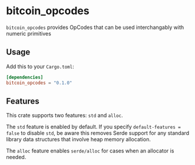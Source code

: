 bitcoin_opcodes
========

`bitcoin_opcodes` provides OpCodes that can be used interchangably with numeric primitives

## Usage

Add this to your `Cargo.toml`:

```toml
[dependencies]
bitcoin_opcodes = "0.1.0"
```

## Features

This crate supports two features: `std` and `alloc`.

The `std` feature is enabled by default. If you specify `default-features = false` to disable `std`, be aware this removes Serde support for any standard library data structures that involve heap memory allocation.

The `alloc` feature enables `serde/alloc` for cases when an allocator is needed.